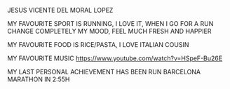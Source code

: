 JESUS VICENTE DEL MORAL LOPEZ

MY FAVOURITE SPORT IS RUNNING, I LOVE IT, WHEN I GO FOR A RUN CHANGE COMPLETELY MY MOOD, FEEL MUCH FRESH AND HAPPIER 

MY FAVOURITE FOOD IS RICE/PASTA, I LOVE ITALIAN COUSIN

MY FAVOURITE MUSIC  https://www.youtube.com/watch?v=HSpeF-Bu26E

MY LAST PERSONAL ACHIEVEMENT HAS BEEN RUN BARCELONA MARATHON IN 2:55H 

